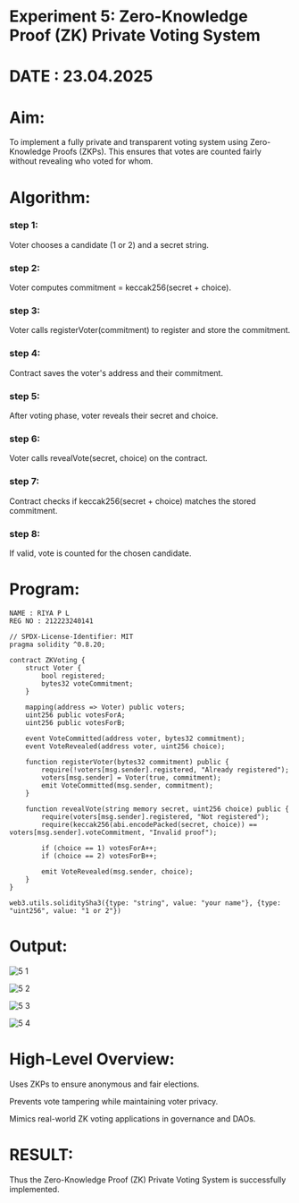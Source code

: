 # Experiment 5: Zero-Knowledge Proof (ZK) Private Voting System
# DATE : 23.04.2025
# Aim:
To implement a fully private and transparent voting system using Zero-Knowledge Proofs (ZKPs). This ensures that votes are counted fairly without revealing who voted for whom.

# Algorithm:
### step 1:
Voter chooses a candidate (1 or 2) and a secret string.

### step 2:
Voter computes commitment = keccak256(secret + choice).

### step 3:
Voter calls registerVoter(commitment) to register and store the commitment.

### step 4:
Contract saves the voter's address and their commitment.

### step 5:
After voting phase, voter reveals their secret and choice.

### step 6:
Voter calls revealVote(secret, choice) on the contract.

### step 7:
Contract checks if keccak256(secret + choice) matches the stored commitment.

### step 8:
If valid, vote is counted for the chosen candidate.


# Program:
```
NAME : RIYA P L
REG NO : 212223240141

// SPDX-License-Identifier: MIT
pragma solidity ^0.8.20;

contract ZKVoting {
    struct Voter {
        bool registered;
        bytes32 voteCommitment;
    }

    mapping(address => Voter) public voters;
    uint256 public votesForA;
    uint256 public votesForB;

    event VoteCommitted(address voter, bytes32 commitment);
    event VoteRevealed(address voter, uint256 choice);

    function registerVoter(bytes32 commitment) public {
        require(!voters[msg.sender].registered, "Already registered");
        voters[msg.sender] = Voter(true, commitment);
        emit VoteCommitted(msg.sender, commitment);
    }

    function revealVote(string memory secret, uint256 choice) public {
        require(voters[msg.sender].registered, "Not registered");
        require(keccak256(abi.encodePacked(secret, choice)) == voters[msg.sender].voteCommitment, "Invalid proof");

        if (choice == 1) votesForA++;
        if (choice == 2) votesForB++;

        emit VoteRevealed(msg.sender, choice);
    }
}

```

```
web3.utils.soliditySha3({type: "string", value: "your name"}, {type: "uint256", value: "1 or 2"})
```
# Output:
![5 1](https://github.com/user-attachments/assets/a24c4a52-4e87-4b49-9e09-bc4b20b0f720)

![5 2](https://github.com/user-attachments/assets/d2bd4c0f-4228-47e7-8454-5eda26cb4434)

![5 3](https://github.com/user-attachments/assets/695d94a7-6985-4e48-8159-8cdf036d6432)

![5 4](https://github.com/user-attachments/assets/d2237fcd-704a-4d62-8442-7ef061191e2d)

# High-Level Overview:
Uses ZKPs to ensure anonymous and fair elections.


Prevents vote tampering while maintaining voter privacy.


Mimics real-world ZK voting applications in governance and DAOs.

# RESULT: 
Thus the Zero-Knowledge Proof (ZK) Private Voting System is successfully implemented.
